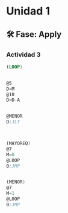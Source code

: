 # Unidad 1

## 🛠 Fase: Apply


### Actividad 3
``` asm
(LOOP)


@5
D=M
@10
D=D-A


@MENOR
D;JLT



(MAYOREQ)
@7
M=0
@LOOP
0;JMP


(MENOR)
@7
M=1
@LOOP
0;JMP
```





